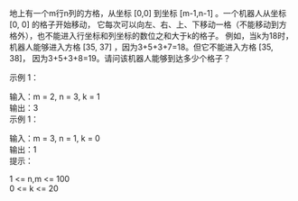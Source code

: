地上有一个m行n列的方格，从坐标 [0,0] 到坐标 [m-1,n-1] 。一个机器人从坐标 [0, 0] 的格子开始移动，
它每次可以向左、右、上、下移动一格（不能移动到方格外），也不能进入行坐标和列坐标的数位之和大于k的格子。
例如，当k为18时，机器人能够进入方格 [35, 37] ，因为3+5+3+7=18。但它不能进入方格 [35, 38]，
因为3+5+3+8=19。请问该机器人能够到达多少个格子？  


示例 1：

输入：m = 2, n = 3, k = 1  
输出：3  
示例 1：  

输入：m = 3, n = 1, k = 0  
输出：1  
提示：  

1 <= n,m <= 100  
0 <= k <= 20  
